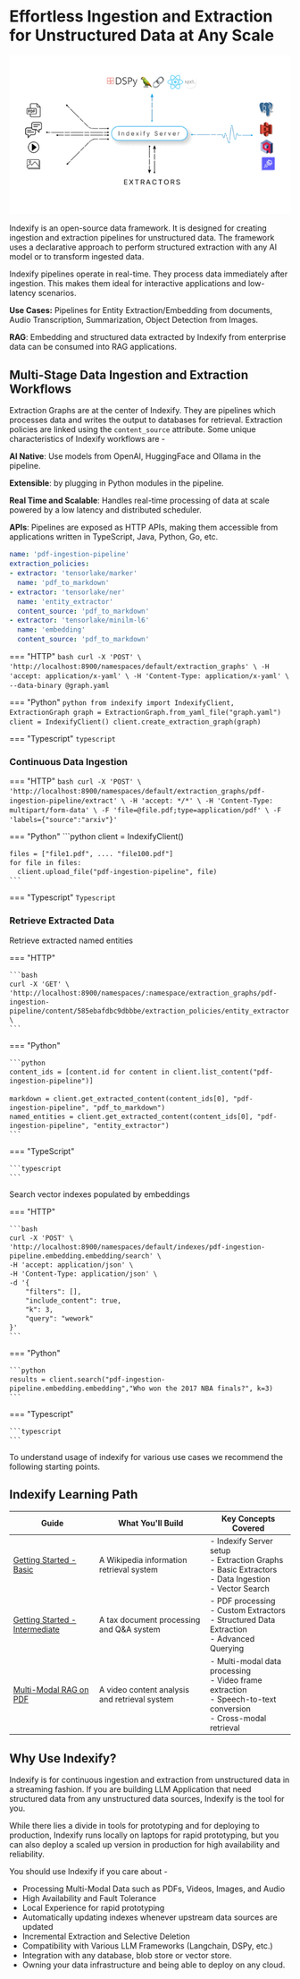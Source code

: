 # Effortless Ingestion and Extraction for Unstructured Data at Any Scale

![Indexify High Level](images/Indexify_KAT.gif)

Indexify is an open-source data framework. It is designed for creating ingestion and extraction pipelines for unstructured data. The framework uses a declarative approach to perform structured extraction with any AI model or to transform ingested data.

Indexify pipelines operate in real-time. They process data immediately after ingestion. This makes them ideal for interactive applications and low-latency scenarios.

**Use Cases:** Pipelines for Entity Extraction/Embedding from documents, Audio Transcription, Summarization, Object Detection from Images. 

**RAG**: Embedding and structured data extracted by Indexify from enterprise data can be consumed into RAG applications.  

## Multi-Stage Data Ingestion and Extraction Workflows

Extraction Graphs are at the center of Indexify. They are pipelines which processes data and writes the output to databases for retrieval. Extraction policies are linked using the `content_source` attribute. Some unique characteristics of Indexify workflows are -

**AI Native**: Use models from OpenAI, HuggingFace and Ollama in the pipeline.

**Extensible**: by plugging in Python modules in the pipeline.

**Real Time and Scalable**: Handles real-time processing of data at scale powered by a low latency and distributed scheduler.

**APIs**: Pipelines are exposed as HTTP APIs, making them accessible from applications written in TypeScript, Java, Python, Go, etc.

```yaml title="graph.yaml"
name: 'pdf-ingestion-pipeline'
extraction_policies:
- extractor: 'tensorlake/marker'
  name: 'pdf_to_markdown'
- extractor: 'tensorlake/ner'
  name: 'entity_extractor'
  content_source: 'pdf_to_markdown'
- extractor: 'tensorlake/minilm-l6'
  name: 'embedding'
  content_source: 'pdf_to_markdown'
```

=== "HTTP"
    ```bash
    curl -X 'POST' \
    'http://localhost:8900/namespaces/default/extraction_graphs' \
    -H 'accept: application/x-yaml' \
    -H 'Content-Type: application/x-yaml' \
    --data-binary @graph.yaml
    ```

=== "Python"
    ```python
    from indexify import IndexifyClient, ExtractionGraph
    graph = ExtractionGraph.from_yaml_file("graph.yaml")
    client = IndexifyClient()
    client.create_extraction_graph(graph)
    ```

=== "Typescript"
    ```typescript
    ```

### Continuous Data Ingestion  

=== "HTTP"
    ```bash
    curl -X 'POST' \
    'http://localhost:8900/namespaces/default/extraction_graphs/pdf-ingestion-pipeline/extract' \
    -H 'accept: */*' \
    -H 'Content-Type: multipart/form-data' \
    -F 'file=@file.pdf;type=application/pdf' \
    -F 'labels={"source":"arxiv"}'
    ```

=== "Python"
    ```python
    client = IndexifyClient()

    files = ["file1.pdf", .... "file100.pdf"]
    for file in files:
      client.upload_file("pdf-ingestion-pipeline", file)
    ```

=== "Typescript"
    ```Typescript
    ```

### Retrieve Extracted Data

Retrieve extracted named entities 

=== "HTTP"

    ```bash
    curl -X 'GET' \
    'http://localhost:8900/namespaces/:namespace/extraction_graphs/pdf-ingestion-pipeline/content/585ebafdbc9dbbbe/extraction_policies/entity_extractor' \
    ```

=== "Python"

    ```python
    content_ids = [content.id for content in client.list_content("pdf-ingestion-pipeline")]

    markdown = client.get_extracted_content(content_ids[0], "pdf-ingestion-pipeline", "pdf_to_markdown")
    named_entities = client.get_extracted_content(content_ids[0], "pdf-ingestion-pipeline", "entity_extractor")
    ```

=== "TypeScript"
    
    ```typescript
    ```

Search vector indexes populated by embeddings 

=== "HTTP"

    ```bash
    curl -X 'POST' \
    'http://localhost:8900/namespaces/default/indexes/pdf-ingestion-pipeline.embedding.embedding/search' \
    -H 'accept: application/json' \
    -H 'Content-Type: application/json' \
    -d '{
        "filters": [],
        "include_content": true,
        "k": 3,
        "query": "wework"
    }'
    ```

=== "Python"

    ```python
    results = client.search("pdf-ingestion-pipeline.embedding.embedding","Who won the 2017 NBA finals?", k=3)
    ```

=== "Typescript"

    ```typescript
    ```

To understand usage of indexify for various use cases we recommend the following starting points.

## Indexify Learning Path 

| Guide | What You'll Build | Key Concepts Covered |
|-------|-------------------|----------------------|
| [Getting Started - Basic](https://docs.getindexify.ai/getting_started/) | A Wikipedia information retrieval system | - Indexify Server setup<br>- Extraction Graphs<br>- Basic Extractors<br>- Data Ingestion<br>- Vector Search |
| [Getting Started - Intermediate](https://docs.getindexify.ai/getting_started_intermediate/) | A tax document processing and Q&A system | - PDF processing<br>- Custom Extractors<br>- Structured Data Extraction<br>- Advanced Querying |
| [Multi-Modal RAG on PDF](https://docs.getindexify.ai/example_code/pdf/indexing_and_rag) | A video content analysis and retrieval system | - Multi-modal data processing<br>- Video frame extraction<br>- Speech-to-text conversion<br>- Cross-modal retrieval |


## Why Use Indexify?

Indexify is for continuous ingestion and extraction from unstructured data in a streaming fashion. If you are building LLM Application that need structured data from any unstructured data sources, Indexify is the tool for you.

While there lies a divide in tools for prototyping and for deploying to production, Indexify runs locally on laptops for rapid prototyping, but you can also deploy a scaled up version in production for high availability and reliability.

You should use Indexify if you care about -

* Processing Multi-Modal Data such as PDFs, Videos, Images, and Audio
* High Availability and Fault Tolerance
* Local Experience for rapid prototyping
* Automatically updating indexes whenever upstream data sources are updated
* Incremental Extraction and Selective Deletion
* Compatibility with Various LLM Frameworks (Langchain, DSPy, etc.)
* Integration with any database, blob store or vector store.
* Owning your data infrastructure and being able to deploy on any cloud.
